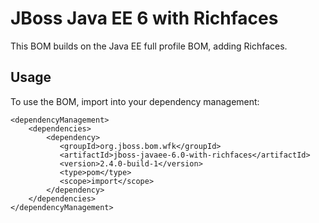 JBoss Java EE 6 with Richfaces
=========================

This BOM builds on the Java EE full profile BOM, adding Richfaces.
  
Usage
-----

To use the BOM, import into your dependency management:

    <dependencyManagement>
        <dependencies>
            <dependency>
               <groupId>org.jboss.bom.wfk</groupId>
               <artifactId>jboss-javaee-6.0-with-richfaces</artifactId>
               <version>2.4.0-build-1</version>
               <type>pom</type>
               <scope>import</scope>
            </dependency>
        </dependencies>
    </dependencyManagement> 
